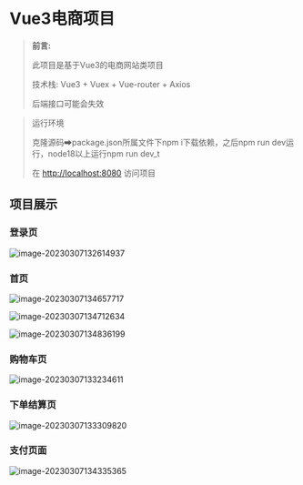 # Vue3电商项目
> **前言:**
>
> 此项目是基于Vue3的电商网站类项目
>
> 技术栈: Vue3 + Vuex + Vue-router + Axios
>
> 后端接口可能会失效

>运行环境
>
>克隆源码➡package.json所属文件下npm i下载依赖，之后npm run dev运行，node18以上运行npm run dev_t
>
>在 [http://localhost:8080](http://localhost:8888/) 访问项目

## 项目展示

### 登录页

![image-20230307132614937](https://cos.icehim.com/typora/image-20230307132614937.png)

### 首页

![image-20230307134657717](https://cos.icehim.com/typora/image-20230307134657717.png)

![image-20230307134712634](https://cos.icehim.com/typora/image-20230307134712634.png)

![image-20230307134836199](https://cos.icehim.com/typora/image-20230307134836199.png)

### 购物车页

![image-20230307133234611](https://cos.icehim.com/typora/image-20230307133234611.png)

### 下单结算页

![image-20230307133309820](https://cos.icehim.com/typora/image-20230307133309820.png)

### 支付页面

![image-20230307134335365](https://cos.icehim.com/typora/image-20230307134335365.png)
